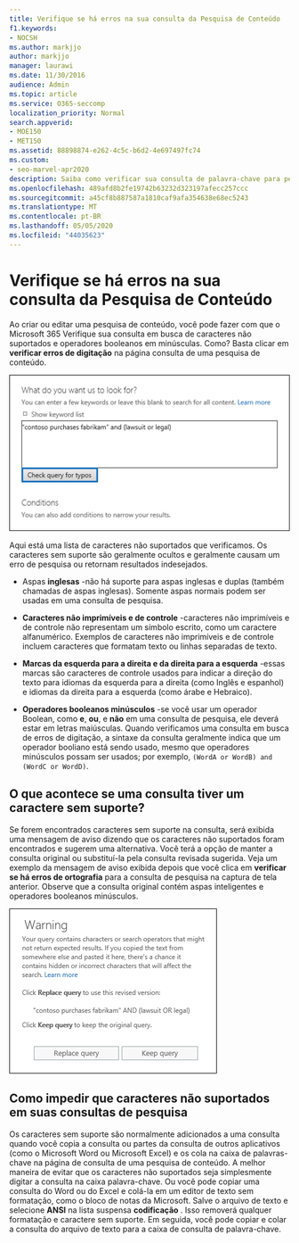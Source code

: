```yaml
---
title: Verifique se há erros na sua consulta da Pesquisa de Conteúdo
f1.keywords:
- NOCSH
ms.author: markjjo
author: markjjo
manager: laurawi
ms.date: 11/30/2016
audience: Admin
ms.topic: article
ms.service: O365-seccomp
localization_priority: Normal
search.appverid:
- MOE150
- MET150
ms.assetid: 88898874-e262-4c5c-b6d2-4e697497fc74
ms.custom:
- seo-marvel-apr2020
description: Saiba como verificar sua consulta de palavra-chave para pesquisa de conteúdo e erros de ortografia, como caracteres não suportados e operadores booleanos em minúsculas.
ms.openlocfilehash: 489afd8b2fe19742b63232d323197afecc257ccc
ms.sourcegitcommit: a45cf8b887587a1810caf9afa354638e68ec5243
ms.translationtype: MT
ms.contentlocale: pt-BR
ms.lasthandoff: 05/05/2020
ms.locfileid: "44035623"
---
```

# <a name="check-your-content-search-query-for-errors"></a>Verifique se há erros na sua consulta da Pesquisa de Conteúdo

Ao criar ou editar uma pesquisa de conteúdo, você pode fazer com que o Microsoft 365 Verifique sua consulta em busca de caracteres não suportados e operadores booleanos em minúsculas. Como? Basta clicar em **verificar erros de digitação** na página consulta de uma pesquisa de conteúdo. 
  
![Clique em "verificar erros de ortografia" para verificar se há caracteres não suportados na consulta de pesquisa.](../media/e5314306-cfb2-481d-9b5c-13ce658156e7.png)
  
Aqui está uma lista de caracteres não suportados que verificamos. Os caracteres sem suporte são geralmente ocultos e geralmente causam um erro de pesquisa ou retornam resultados indesejados.
  
- Aspas **inglesas** -não há suporte para aspas inglesas e duplas (também chamadas de aspas inglesas). Somente aspas normais podem ser usadas em uma consulta de pesquisa. 
    
- **Caracteres não imprimíveis e de controle** -caracteres não imprimíveis e de controle não representam um símbolo escrito, como um caractere alfanumérico. Exemplos de caracteres não imprimíveis e de controle incluem caracteres que formatam texto ou linhas separadas de texto. 
    
- **Marcas da esquerda para a direita e da direita para a esquerda** -essas marcas são caracteres de controle usados para indicar a direção do texto para idiomas da esquerda para a direita (como Inglês e espanhol) e idiomas da direita para a esquerda (como árabe e Hebraico).
    
- **Operadores booleanos minúsculos** -se você usar um operador Boolean, como **e**, **ou**, e **não** em uma consulta de pesquisa, ele deverá estar em letras maiúsculas. Quando verificamos uma consulta em busca de erros de digitação, a sintaxe da consulta geralmente indica que um operador booliano está sendo usado, mesmo que operadores minúsculos possam ser usados; por exemplo, `(WordA or WordB) and (WordC or WordD)`.
    
## <a name="what-happens-if-a-query-has-an-unsupported-character"></a>O que acontece se uma consulta tiver um caractere sem suporte?

Se forem encontrados caracteres sem suporte na consulta, será exibida uma mensagem de aviso dizendo que os caracteres não suportados foram encontrados e sugerem uma alternativa. Você terá a opção de manter a consulta original ou substituí-la pela consulta revisada sugerida. Veja um exemplo da mensagem de aviso exibida depois que você clica em **verificar se há erros de ortografia** para a consulta de pesquisa na captura de tela anterior. Observe que a consulta original contém aspas inteligentes e operadores booleanos minúsculos. 
  
![Uma mensagem de aviso é exibida com uma revisão sugerida para a consulta](../media/23214b30-8e52-412c-bd80-63fb1b3ed52d.png)
  
## <a name="how-to-prevent-unsupported-characters-in-your-search-queries"></a>Como impedir que caracteres não suportados em suas consultas de pesquisa

Os caracteres sem suporte são normalmente adicionados a uma consulta quando você copia a consulta ou partes da consulta de outros aplicativos (como o Microsoft Word ou Microsoft Excel) e os cola na caixa de palavras-chave na página de consulta de uma pesquisa de conteúdo. A melhor maneira de evitar que os caracteres não suportados seja simplesmente digitar a consulta na caixa palavra-chave. Ou você pode copiar uma consulta do Word ou do Excel e colá-la em um editor de texto sem formatação, como o bloco de notas da Microsoft. Salve o arquivo de texto e selecione **ANSI** na lista suspensa **codificação** . Isso removerá qualquer formatação e caractere sem suporte. Em seguida, você pode copiar e colar a consulta do arquivo de texto para a caixa de consulta de palavra-chave. 
